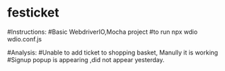 # festicket
#Instructions:
#Basic WebdriverIO,Mocha project
#to run npx wdio wdio.conf.js

#Analysis:
#Unable to add ticket to shopping basket, Manully it is working
#Signup popup is appearing ,did not appear yesterday.
